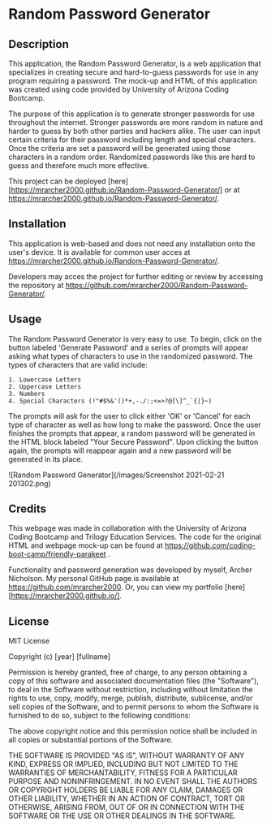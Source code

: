 # Random Password Generator

## Description
This application, the Random Password Generator, is a web application that specializes in creating secure and hard-to-guess passwords for use in any program requiring a password. The mock-up and HTML of this application was created using code provided by University of Arizona Coding Bootcamp. 

The purpose of this application is to generate stronger passwords for use throughout the internet. Stronger passwords are more random in nature and harder to guess by both other parties and hackers alike. The user can input certain criteria for their password including length and special characters. Once the criteria are set a password will be generated using those characters in a random order. Randomized passwords like this are hard to guess and therefore much more effective.

This project can be deployed [here][https://mrarcher2000.github.io/Random-Password-Generator/] or at https://mrarcher2000.github.io/Random-Password-Generator/.

## Installation

This application is web-based and does not need any installation onto the user's device. It is available for common user acces at https://mrarcher2000.github.io/Random-Password-Generator/. 

Developers may acces the project for further editing or review by accessing the repository at https://github.com/mrarcher2000/Random-Password-Generator/.

## Usage

The Random Password Generator is very easy to use. To begin, click on the button labeled 'Generate Password' and a series of prompts will appear asking what types of characters to use in the randomized password. The types of characters that are valid include:

    1. Lowercase Letters
    2. Uppercase Letters
    3. Numbers
    4. Special Characters (!"#$%&'()*+,-./:;<=>?@[\]^_`{|}~)

The prompts will ask for the user to click either 'OK' or 'Cancel' for each type of character as well as how long to make the password. Once the user finishes the prompts that appear, a random password will be generated in the HTML block labeled "Your Secure Password". Upon clicking the button again, the prompts will reappear again and a new password will be generated in its place.

![Random Password Generator](/images/Screenshot 2021-02-21 201302.png)

## Credits

This webpage was made in collaboration with the University of Arizona Coding Bootcamp and Trilogy Education Services. The code for the original HTML and webpage mock-up can be found at https://github.com/coding-boot-camp/friendly-parakeet .

Functionality and password generation was developed by myself, Archer Nicholson. My personal GitHub page is available at https://github.com/mrarcher2000. Or, you can view my portfolio [here][https://mrarcher2000.github.io/].

## License

MIT License

Copyright (c) [year] [fullname]

Permission is hereby granted, free of charge, to any person obtaining a copy
of this software and associated documentation files (the "Software"), to deal
in the Software without restriction, including without limitation the rights
to use, copy, modify, merge, publish, distribute, sublicense, and/or sell
copies of the Software, and to permit persons to whom the Software is
furnished to do so, subject to the following conditions:

The above copyright notice and this permission notice shall be included in all
copies or substantial portions of the Software.

THE SOFTWARE IS PROVIDED "AS IS", WITHOUT WARRANTY OF ANY KIND, EXPRESS OR
IMPLIED, INCLUDING BUT NOT LIMITED TO THE WARRANTIES OF MERCHANTABILITY,
FITNESS FOR A PARTICULAR PURPOSE AND NONINFRINGEMENT. IN NO EVENT SHALL THE
AUTHORS OR COPYRIGHT HOLDERS BE LIABLE FOR ANY CLAIM, DAMAGES OR OTHER
LIABILITY, WHETHER IN AN ACTION OF CONTRACT, TORT OR OTHERWISE, ARISING FROM,
OUT OF OR IN CONNECTION WITH THE SOFTWARE OR THE USE OR OTHER DEALINGS IN THE
SOFTWARE.
